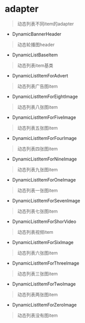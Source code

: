 # adapter
> 动态列表不同item的adapter

- DynamicBannerHeader
> 动态轮播图header

- DynamicListBaseItem
> 动态列表item基类

- DynamicListItemForAdvert
> 动态列表广告图item

- DynamicListItemForEightImage
> 动态列表八张图item

- DynamicListItemForFiveImage
> 动态列表五张图item

- DynamicListItemForFourImage
> 动态列表四张图item

- DynamicListItemForNineImage
> 动态列表九张图item

- DynamicListItemForOneImage
> 动态列表一张图item

- DynamicListItemForSevenImage
> 动态列表七张图item

- DynamicListItemForShorVideo
> 动态列表视频item

- DynamicListItemForSixImage
> 动态列表六张图item

- DynamicListItemForThreeImage
> 动态列表三张图item

- DynamicListItemForTwoImage
> 动态列表两张图item

- DynamicListItemForZeroImage
> 动态列表没有图item
